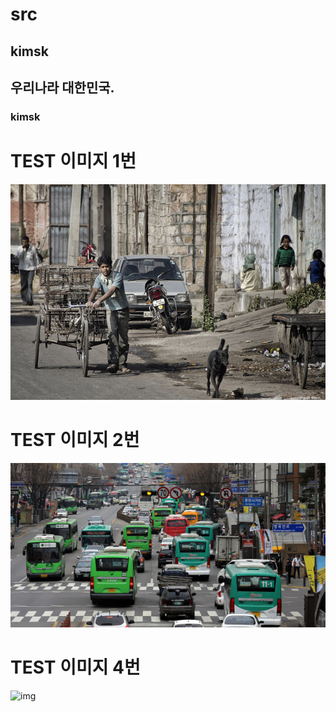 # src
## kimsk

## 우리나라 대한민국.
### kimsk

# TEST 이미지 1번
![img](./img/image3.jpg)

# TEST 이미지 2번
![img](./bus.jpeg)

# TEST 이미지 4번
![img](http://13.209.16.95:5000/static/upload/img4/bus.jpeg)

